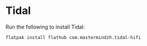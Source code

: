 # Tidal

Run the following to install Tidal:

```
flatpak install flathub com.mastermindzh.tidal-hifi
```
